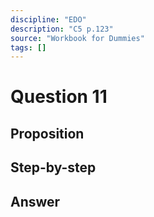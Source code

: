 ```yaml
---
discipline: "EDO"
description: "C5 p.123"
source: "Workbook for Dummies"
tags: []
---
```


# Question 11

## Proposition


## Step-by-step


## Answer


